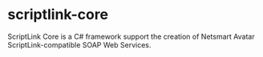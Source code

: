 scriptlink-core
===============

ScriptLink Core is a C# framework support the creation of Netsmart Avatar ScriptLink-compatible SOAP Web Services.
